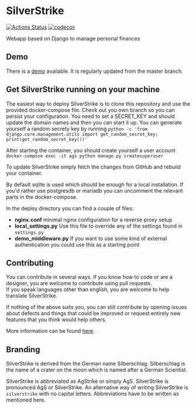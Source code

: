 # SilverStrike
[![Actions Status](https://github.com/agstrike/silverstrike/workflows/Test%20and%20Lint/badge.svg)](https://github.com/agstrike/silverstrike/actions)
[![codecov](https://codecov.io/gh/agstrike/silverstrike/branch/master/graph/badge.svg)](https://codecov.io/gh/agstrike/silverstrike)

Webapp based on Django to manage personal finances

## Demo
There is a [demo](https://demo.silverstrike.org/) available.
It is regularly updated from the master branch.

## Get SilverStrike running on your machine

The easiest way to deploy SilverStrike is to clone this repository and use the provided docker-compose file. Check out you own branch so you can persist your configuration. 
You need to set a SECRET_KEY and should update the domain names and then you can start it up. 
You can generate yourself a random secrety key by running `python -c 'from django.core.management.utils import get_random_secret_key; print(get_random_secret_key())'`

After starting the container, you should create yourself a user account
`docker-compose exec -it ags python manage.py createsuperuser`

To update SilverStrike simply fetch the changes from GitHub and rebuild your container.

By default sqlite is used which should be enough for a local installation. If you'd rather use postgresdb or mariadb you can uncomment the relevant parts in the docker-compose.

In the deploy directory you can find a couple of files:
- **nginx.conf** minimal nginx configuration for a reverse proxy setup
- **local_settings.py** Use this file to override any of the settings found in `settings.py`
- **demo_middleware.py** If you want to use some kind of external authentication you could use this as a starting point

## Contributing

You can contribute in several ways. If you know how to code or are a designer, you are welcome to contribute using pull requests.  
If you speak languages other than english, you are welcome to help translate SilverStrike.

If nothing of the above suits you, you can still contribute by opening issues about defects and things that could be improved or request entirely new features that you think would help others.

More information can be found [here](https://github.com/agstrike/silverstrike/blob/master/CONTRIBUTING.md).

## Branding

SilverStrike is derived from the German name Silberschlag. Silberschlag is the name of a crater on the moon which is named after a German Scientist.

SilverStrike is abbreviated as AgStrike or simply AgS. SilverStrike is pronounced AgS or SilverStrike.
An alternative way of writing SilverStrike is `silverstrike` with no capital letters. Abbreviations have to be written as mentioned here.
